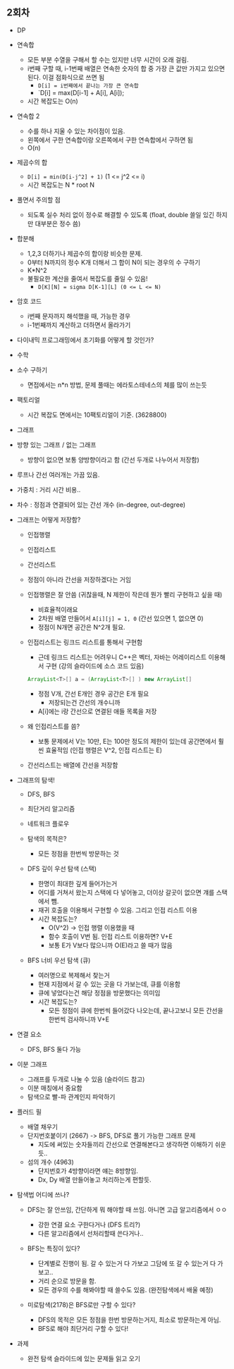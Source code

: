 ## 2회차
* DP

- 연속합
    - 모든 부분 수열을 구해서 할 수는 있지만 너무 시간이 오래 걸림.
    - i번째 구할 때, i-1번째 배열은 연속한 숫자의 합 중 가장 큰 값만 가지고 있으면 된다.
    이걸 점화식으로 쓰면 됨
        - `D[i] = i번째에서 끝나는 가장 큰 연속합`
        - `D[i] = max(D[i-1] + A[i], A[i]);
    - 시간 복잡도는 O(n)

- 연속합 2
    - 수를 하나 지울 수 있는 차이점이 있음.
    - 왼쪽에서 구한 연속합이랑 오른쪽에서 구한 연속합에서 구하면 됨
    - O(n)

- 제곱수의 합
    - `D[i] = min(D[i-j^2] + 1)` (1 <= j^2 <= i)
    - 시간 복잡도는 N * root N

- 풀면서 주의할 점
    - 되도록 실수 처리 없이 정수로 해결할 수 있도록 (float, double 쓸일 있긴 하지만 대부분은 정수 씀)

- 합분해
    - 1,2,3 더하기나 제곱수의 합이랑 비슷한 문제.
    - 0부터 N까지의 정수 K개 더해서 그 합이 N이 되는 경우의 수 구하기
    - K*N^2
    - 불필요한 계산을 줄여서 복잡도를 줄일 수 있음!
        - `D[K][N] = sigma D[K-1][L] (0 <= L <= N)`
    
- 암호 코드
    - i번째 문자까지 해석했을 때, 가능한 경우
    - i-1번째까지 계산하고 더하면서 올라가기

- 다이내믹 프로그래밍에서 초기화를 어떻게 할 것인가?

* 수학
- 소수 구하기
    - 면접에서는 n*n 방법, 문제 풀때는 에라토스테네스의 체를 많이 쓰는듯

- 팩토리얼
    - 시간 복잡도 면에서는 10팩토리얼이 기준.
    (3628800)


* 그래프
- 방향 있는 그래프 / 없는 그래프
    - 방향이 없으면 보통 양방향이라고 함 (간선 두개로 나누어서 저장함)

- 루프나 간선 여러개는 가끔 있음.

- 가중치 : 거리 시간 비용..
- 차수 : 정점과 연결되어 있는 간선 개수 (in-degree, out-degree)

- 그래프는 어떻게 저장함?
    - 인접행렬
    - 인접리스트
    - 간선리스트

    - 정점이 아니라 간선을 저장하겠다는 거임

    - 인접행렬은 잘 안씀 (귀찮을때, N 제한이 작은데 뭔가 빨리 구현하고 싶을 때)
        - 비효율적이래요
        - 2차원 배열 만들어서 `A[i][j] = 1, 0` (간선 있으면 1, 없으면 0)
        - 정점이 N개면 공간은 N^2개 필요.

    - 인접리스트는 링크드 리스트를 통해서 구현함
        - 근데 링크드 리스트는 어려우니 C++은 벡터, 자바는 어레이리스트 이용해서 구현
        (강의 슬라이드에 소스 코드 있음)
        ```java
        ArrayList<T>[] a = (ArrayList<T>[] ) new ArrayList[]
        ```
        - 정점 V개, 간선 E개인 경우 공간은 E개 필요
            - 저장되는건 간선의 개수니까
        - A[i]에는 i랑 간선으로 연결된 애들 목록을 저장

    - 왜 인접리스트를 씀?
        - 보통 문제에서 V는 10만, E는 100만 정도의 제한이 있는데 공간면에서 훨씬 효율적임
        (인접 행렬은 V^2, 인접 리스트는 E)
    
    - 간선리스트는 배열에 간선을 저장함

- 그래프의 탐색!
    - DFS, BFS
    - 최단거리 알고리즘
    - 네트워크 플로우

    - 탐색의 목적은?
        - 모든 정점을 한번씩 방문하는 것

    - DFS 깊이 우선 탐색 (스택)
        - 한명이 최대한 깊게 들어가는거
        - 어디를 거쳐서 왔는지 스택에 다 넣어놓고, 더이상 갈곳이 없으면 걔를 스택에서 뺌.
        - 재귀 호출을 이용해서 구현할 수 있음. 그리고 인접 리스트 이용
        - 시간 복잡도는?
            - O(V^2) -> 인접 행렬 이용했을 때
            - 함수 호출이 V번 됨. 인접 리스트 이용하면? V+E
            - 보통 E가 V보다 많으니까 O(E)라고 쓸 때가 많음
    - BFS 너비 우선 탐색 (큐)
        - 여러명으로 복제해서 찾는거
        - 현재 지점에서 갈 수 있는 곳을 다 가보는데, 큐를 이용함
        - 큐에 넣었다는건 해당 정점을 방문했다는 의미임
        - 시간 복잡도는?
            - 모든 정점이 큐에 한번씩 들어갔다 나오는데, 끝나고보니 모든 간선을 한번씩 검사하니까 V+E
            
- 연결 요소
    - DFS, BFS 둘다 가능

- 이분 그래프
    - 그래프를 두개로 나눌 수 있음 (슬라이드 참고)
    - 이분 매칭에서 중요함
    - 탐색으로 빨-파 관계인지 파악하기

- 플러드 필
    - 배열 채우기
    - 단지번호붙이기 (2667) -> BFS, DFS로 풀기 가능한 그래프 문제
        - 지도에 써있는 숫자들끼리 간선으로 연결해본다고 생각하면 이해하기 쉬운듯..
    - 섬의 개수 (4963)
        - 단지번호가 4방향이라면 얘는 8방향임.
        - Dx, Dy 배열 만들어놓고 처리하는게 편할듯.

- 탐색법 어디에 쓰나?
    - DFS는 잘 안쓰임, 간단하게 뭐 해야할 때 쓰임. 아니면 고급 알고리즘에서 ㅇㅇ
        - 강한 연결 요소 구한다거나 (DFS 트리?)
        - 다른 알고리즘에서 선처리할때 쓴다거나..
    - BFS는 특징이 있다?
        - 단계별로 진행이 됨. 갈 수 있는거 다 가보고 그담에 또 갈 수 있는거 다 가보고..
        - 거리 순으로 방문을 함.
        - 모든 경우의 수를 해봐야할 때 쓸수도 있음. (완전탐색에서 배울 예정)

    - 미로탐색(2178)은 BFS로만 구할 수 있다?
        - DFS의 목적은 모든 정점을 한번 방문하는거지, 최소로 방문하는게 아님.
        - BFS로 해야 최단거리 구할 수 있다!


- 과제
    - 완전 탐색 슬라이드에 있는 문제들 읽고 오기